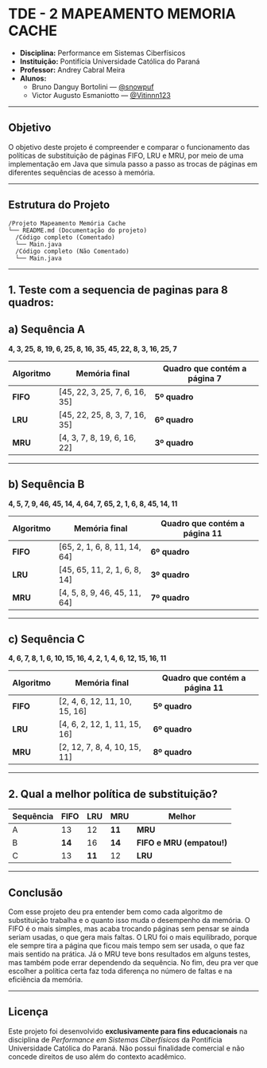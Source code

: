 # TDE - 2 MAPEAMENTO MEMORIA CACHE
- **Disciplina:** Performance em Sistemas Ciberfísicos
- **Instituição:** Pontifícia Universidade Católica do Paraná    
- **Professor:** Andrey Cabral Meira
- **Alunos:**
  - Bruno Danguy Bortolini — [@snowpuf](https://github.com/snowpuf)   
  - Victor Augusto Esmaniotto — [@Vitinnn123](https://github.com/Vitinnn123)  
---

## Objetivo
O objetivo deste projeto é compreender e comparar o funcionamento das políticas de substituição de páginas FIFO, LRU e MRU, por meio de uma implementação em Java que simula passo a passo as trocas de páginas em diferentes sequências de acesso à memória.

---

## Estrutura do Projeto

```
/Projeto Mapeamento Memória Cache
└── README.md (Documentação do projeto)
  /Código completo (Comentado)
  └── Main.java
  /Código completo (Não Comentado)
  └── Main.java
```

---

## 1. Teste com a sequencia de paginas para 8 quadros:

## a) Sequência A  
**4, 3, 25, 8, 19, 6, 25, 8, 16, 35, 45, 22, 8, 3, 16, 25, 7**

| Algoritmo | Memória final | Quadro que contém a página 7 |
|------------|----------------|-------------------------------|
| **FIFO** | [45, 22, 3, 25, 7, 6, 16, 35] | **5º quadro** |
| **LRU**  | [45, 22, 25, 8, 3, 7, 16, 35] | **6º quadro** |
| **MRU**  | [4, 3, 7, 8, 19, 6, 16, 22] | **3º quadro** |

---

## b) Sequência B  
**4, 5, 7, 9, 46, 45, 14, 4, 64, 7, 65, 2, 1, 6, 8, 45, 14, 11**

| Algoritmo | Memória final | Quadro que contém a página 11 |
|------------|----------------|-------------------------------|
| **FIFO** | [65, 2, 1, 6, 8, 11, 14, 64] | **6º quadro** |
| **LRU**  | [45, 65, 11, 2, 1, 6, 8, 14] | **3º quadro** |
| **MRU**  | [4, 5, 8, 9, 46, 45, 11, 64] | **7º quadro** |

---

## c) Sequência C  
**4, 6, 7, 8, 1, 6, 10, 15, 16, 4, 2, 1, 4, 6, 12, 15, 16, 11**

| Algoritmo | Memória final | Quadro que contém a página 11 |
|------------|----------------|-------------------------------|
| **FIFO** | [2, 4, 6, 12, 11, 10, 15, 16] | **5º quadro** |
| **LRU**  | [4, 6, 2, 12, 1, 11, 15, 16] | **6º quadro** |
| **MRU**  | [2, 12, 7, 8, 4, 10, 15, 11] | **8º quadro** |

---

## 2. Qual a melhor política de substituição?

| Sequência | FIFO | LRU | MRU | Melhor |
|------------|------|------|------|--------|
| A | 13 | 12 | **11** | **MRU** |
| B | **14** | 16 | **14** | **FIFO e MRU (empatou!)** |
| C | 13 | **11** | 12 | **LRU** |

---

## Conclusão

Com esse projeto deu pra entender bem como cada algoritmo de substituição trabalha e o quanto isso muda o desempenho da memória. O FIFO é o mais simples, mas acaba trocando páginas sem pensar se ainda seriam usadas, o que gera mais faltas. O LRU foi o mais equilibrado, porque ele sempre tira a página que ficou mais tempo sem ser usada, o que faz mais sentido na prática. Já o MRU teve bons resultados em alguns testes, mas também pode errar dependendo da sequência. No fim, deu pra ver que escolher a política certa faz toda diferença no número de faltas e na eficiência da memória.

---

## Licença

Este projeto foi desenvolvido **exclusivamente para fins educacionais** na disciplina de *Performance em Sistemas Ciberfísicos* da Pontifícia Universidade Católica do Paraná.
Não possui finalidade comercial e não concede direitos de uso além do contexto acadêmico.
